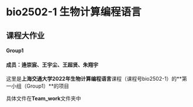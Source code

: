 # bio2502-1 生物计算编程语言
## 课程大作业
#### Group1
#### 成员：逄崇宸、王宇尘、王超贤、朱翔宇

这里是**上海交通大学2022年生物计算编程语言**课程（课程号bio2502-1）的**第一小组（Group1）**的项目

具体文件在**Team_work**文件夹中
